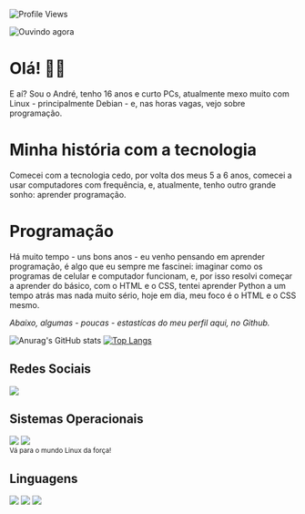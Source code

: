 ![Profile Views](https://komarev.com/ghpvc/?username=Andrezeira1&color=7C3138&style=flat-square) 

![Ouvindo agora](https://github-readme-lastfm-stats.netlify.app/.netlify/functions/card?user=andrezeirauno&theme=dark&show_scrobbles=true)
# Olá! 👋🏻 #
E aí? Sou o André, tenho 16 anos e curto PCs, atualmente mexo muito com Linux - principalmente Debian - e, nas horas vagas, vejo sobre programação.
# Minha história com a tecnologia #
Comecei com a tecnologia cedo, por volta dos meus 5 a 6 anos, comecei a usar computadores com frequência, e, atualmente, tenho outro grande sonho: aprender programação.
# Programação #
Há muito tempo - uns bons anos - eu venho pensando em aprender programação, é algo que eu sempre me fascinei: imaginar como os programas de celular e computador funcionam, e, por isso resolvi começar a aprender do básico, com o HTML e o CSS, tentei aprender Python a um tempo atrás mas nada muito sério, hoje em dia, meu foco é o HTML e o CSS mesmo.

_Abaixo, algumas - poucas - estastícas do meu perfil aqui, no Github._

![Anurag's GitHub stats](https://github-readme-stats.vercel.app/api?username=Andrezeira1&show_icons=true&theme=chartreuse-dark)
[![Top Langs](https://github-readme-stats.vercel.app/api/top-langs/?username=Andrezeira1&theme=chartreuse-dark)](https://github.com/anuraghazra/github-readme-stats)

##
## Redes Sociais ##

<div id="redes">
  <a href="https://www.youtube.com/channel/UCuNv4ifauwBKHxbNsFmtxkw" target="_blank"><img src="https://img.shields.io/badge/YouTube-FF0000?style=for-the-badge&logo=youtube&logoColor=white" target="_blank"></a>
</div>

## Sistemas Operacionais ##

<div id="os">
  <img src="https://img.shields.io/badge/Debian-A81D33?style=for-the-badge&logo=debian&logoColor=white">
  <img src="https://img.shields.io/badge/Linux-FCC624?style=for-the-badge&logo=linux&logoColor=black"> <br>
  <small>Vá para o mundo Linux da força!</small>
</div>

##
## Linguagens ##

<div id="lang">
  <img src="https://img.shields.io/badge/HTML-239120?style=for-the-badge&logo=html5&logoColor=white">
  <img src="https://img.shields.io/badge/CSS-239120?&style=for-the-badge&logo=css3&logoColor=white">
  <img src="https://img.shields.io/badge/Markdown-000000?style=for-the-badge&logo=markdown&logoColor=white">
</div>

##
